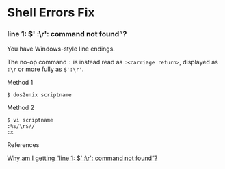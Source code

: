 # Shell Errors Fix

### line 1: $' :\r': command not found”?

You have Windows-style line endings.

The no-op command `:` is instead read as `:<carriage return>`, displayed as `:\r` or more fully as `$':\r'`.

Method 1

```shell
$ dos2unix scriptname
```

Method 2

```shell
$ vi scriptname
:%s/\r$//
:x
```



References

[Why am I getting “line 1: $' :\r': command not found”?](https://unix.stackexchange.com/questions/391223/why-am-i-getting-line-1-r-command-not-found)
